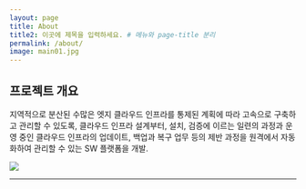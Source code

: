 ```yaml
---
layout: page
title: About
title2: 이곳에 제목을 입력하세요. # 메뉴와 page-title 분리
permalink: /about/
image: main01.jpg
---
```


## 프로젝트 개요
지역적으로 분산된 수많은 엣지 클라우드 인프라를 통제된 계획에 따라 고속으로 구축하고 관리할 수 있도록, 클라우드 인프라 설계부터, 설치, 검증에 이르는 일련의 과정과 운영 중인 클라우드 인프라의 업데이트, 백업과 복구 업무 등의 제반 과정을 원격에서 자동화하여 관리할 수 있는 SW 플랫폼을 개발.

![]({{site.baseurl}}/images/concept.png)


***